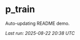 # p_train

Auto-updating README demo.

<!--START_SECTION:status-->
_Last run: 2025-08-22 20:38 UTC_
<!--END_SECTION:status-->




























































